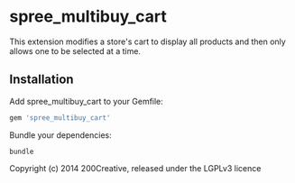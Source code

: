 spree_multibuy_cart
=================

This extension modifies a store's cart to display all products and then only allows one to be selected at a time.

Installation
------------

Add spree_multibuy_cart to your Gemfile:

```ruby
gem 'spree_multibuy_cart'
```

Bundle your dependencies:

```shell
bundle
```

Copyright (c) 2014 200Creative, released under the LGPLv3 licence
